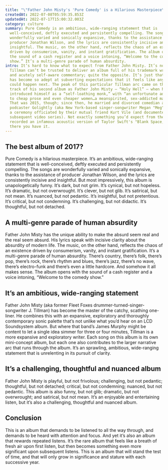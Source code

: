 ```yaml
---
title: "\"Father John Misty's 'Pure Comedy' is a Hilarious Masterpiece\""
createdAt: 2022-07-08T05:59:35.853Z
updatedAt: 2022-07-17T15:00:32.003Z
category: culture
summary: Pure Comedy is an ambitious, wide-ranging statement that is
  well-conceived, deftly executed and persistently compelling. The songs are
  wonderfully varied and sonically expansive, thanks to the assistance of
  producer Jonathan Wilson, and the lyrics are consistently incisive and
  insightful. The music, on the other hand, reflects the chaos of an existence
  driven by consumerism, vanity, and instant gratification. The album opens with
  the sound of a cash register and a voice intoning, “Welcome to the comedy
  show.” It’s a multi-genre parade of human absurdity.
intro: It’s hard to know what to expect from Father John Misty. It’s not that J.
  Tillman can’t be trusted to deliver an album full of his trademark wry, barbed
  and acutely self-aware commentary; quite the opposite. It’s just that Tillman
  has become so adept at subverting expectations that it feels like anything
  could happen next. The peak of this particular Tillman arc came on the third
  track of his second album as Father John Misty – “Holy Hell” – when he
  introduced himself as a “self-loathing monk,” with “an unfortunate addiction
  to cheap prose and even cheaper women…a meanspirited, sex-addicted martyr.”
  That was 2015, though; since then, he married and divorced comedian and
  podcaster Golightly (aka New York-based singer-songwriter Megan "Meg" Good) in
  a ceremony officiated by their mutual friend Kurt Vile (and documented in a
  subsequent video series). Not exactly something you’d expect from the guy who
  recorded an infamous acoustic version of Taylor Swift's "Blank Space," but
  there you have it.
---
```


## The best album of 2017?

Pure Comedy is a hilarious masterpiece. It’s an ambitious, wide-ranging statement that is well-conceived, deftly executed and persistently compelling. The songs are wonderfully varied and sonically expansive, thanks to the assistance of producer Jonathan Wilson, and the lyrics are consistently incisive and insightful. But most impressively, this album is unapologetically funny. It’s dark, but not grim. It’s cynical, but not hopeless. It’s dramatic, but not overwrought. It’s clever, but not glib. It’s satirical, but not mean. It’s nuanced, but not pedantic. It’s insightful, but not pretentious. It’s critical, but not condemning. It’s challenging, but not didactic. It’s thoughtful, but not detached.

## A multi-genre parade of human absurdity

Father John Misty has the unique ability to make the absurd seem real and the real seem absurd. His lyrics speak with incisive clarity about the absurdity of modern life. The music, on the other hand, reflects the chaos of an existence driven by consumerism, vanity, and instant gratification. It’s a multi-genre parade of human absurdity. There’s country, there’s folk, there’s pop, there’s rock, there’s rhythm and blues, there’s jazz, there’s no wave, there’s electro-funk and there’s even a little hardcore. And somehow it all makes sense. The album opens with the sound of a cash register and a voice intoning, “Welcome to the comedy show.”

## It’s an ambitious, wide-ranging statement

Father John Misty (aka former Fleet Foxes drummer-turned-singer-songwriter J. Tillman) has become the master of the catchy, scathing one-liner. He combines this with an expansive, exploratory and thoroughly contemporary sonic palette that’s not unlike what you’d hear on an LCD Soundsystem album. But where that band’s James Murphy might be content to let a single idea simmer for three or four minutes, Tillman is a more expansive and exploratory writer. Each song on this album is its own mini-concept album, but each one also contributes to the larger narrative arc that runs through the album. It’s an sprawling, ambitious, wide-ranging statement that is unrelenting in its pursuit of clarity.

## It’s a challenging, thoughtful and nuanced album

Father John Misty is playful, but not frivolous; challenging, but not pedantic; thoughtful, but not detached; critical, but not condemning; nuanced, but not pedantic. This album is also funny, but not glib; dramatic, but not overwrought; and satirical, but not mean. It’s an enjoyable and entertaining listen, but it’s also a challenging, thoughtful and nuanced album.

## Conclusion

This is an album that demands to be listened to all the way through, and demands to be heard with attention and focus. And yet it’s also an album that rewards repeated listens. It’s the rare album that feels like a breath of fresh air upon first listen, but then becomes something even more significant upon subsequent listens. This is an album that will stand the test of time, and that will only grow in significance and stature with each successive year.
